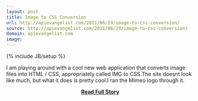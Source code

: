 ```yaml
---
layout: post
title: Image to CSS Conversion
url: http://apievangelist.com/2011/06/29/image-to-css-conversion/
source: http://apievangelist.com/2011/06/29/image-to-css-conversion/
domain: apievangelist.com
image: 
---
```

{% include JB/setup %}<p>I am playing around with a cool new web application that converts image files into HTML / CSS, appropriately called IMG to CSS.The site doesnt look like much, but what it does is pretty cool.I ran the Mimeo logo through it.&nbsp;</p>
<center><p><a href="http://apievangelist.com/2011/06/29/image-to-css-conversion/" style='padding:25px; font-sze:18px; font-weight: bold;'>Read Full Story</a></p></center>
